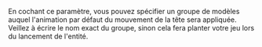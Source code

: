 En cochant ce paramètre, vous pouvez spécifier un groupe de modèles auquel l'animation par défaut du mouvement de la tête sera appliquée.
Veillez à écrire le nom exact du groupe, sinon cela fera planter votre jeu lors du lancement de l'entité.